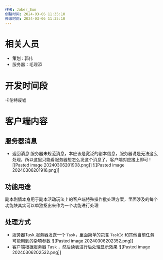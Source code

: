 ```yaml
---
作者: Joker_Sun
创建时间: 2024-03-06 11:35:10
修改时间: 2024-03-06 11:35:10 
--- 
```


# 相关人员
- 策划 : 郭伟
- 服务器：毛理添

# 开发时间段
卡伦特废墟

# 客户端内容
## 服务器消息
- 返回消息
服务器未规范消息，本应该是宽泛的剧本信息，服务器说是无法这么处理，所以这里只能看服务器想怎么发这个消息了，客户端对应接上即可
![[Pasted image 20240306201908.png]]
![[Pasted image 20240306201916.png]]

## 功能用途
副本剧情本身用于副本活动玩法上的客户端特殊操作批处理方案，里面涉及的每个功能块其实可以单独抠出来作为一个功能进行处理

## 处理方式
- 服务器Task
服务器发送一个 `Task`，里面简单的包含 `TaskId` 和其他当前任务可能用到的杂项参数
![[Pasted image 20240306202352.png]]
- 客户端根据服务器 Task ，然后读表进行后处理显示效果
![[Pasted image 20240306202532.png]]